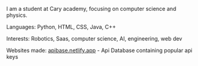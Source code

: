 I am a student at Cary academy, focusing on computer science and physics. 


Languages:
Python, HTML, CSS, Java, C++

Interests:
Robotics, Saas, computer science, AI, engineering, web dev

Websites made:
[apibase.netlify.app](https://apibase.netlify.app) - Api Database containing popular api keys
